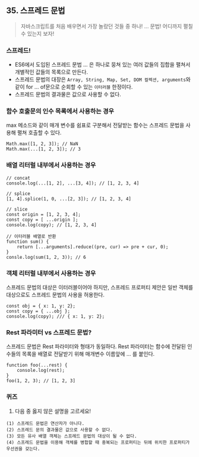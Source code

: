 ## 35. 스프레드 문법

> 자바스크립트를 처음 배우면서 가장 놀랐던 것들 중 하나! ... 문법! 어디까지 펼칠 수 있는지 보자!

### 스프레드!

- ES6에서 도입된 스프레드 문법 ... 은 하나로 뭉쳐 있는 여러 값들의 집합을 펼쳐서 개별적인 값들의 목록으로 만든다.
- 스프레드 문법의 대장은 `Array, String, Map, Set, DOM 컬렉션, arguments`와 같이 for ... of문으로 순회할 수 있는 `이터러블` 한정이다.
- 스프레드 문법의 결과물은 값으로 사용할 수 없다.

### 함수 호출문의 인수 목록에서 사용하는 경우

max 메소드와 같이 매개 변수를 쉼표로 구분해서 전달받는 함수는 스프레드 문법을 사용해 펼쳐 호출할 수 있다.

```
Math.max([1, 2, 3]); // NaN
Math.max(...[1, 2, 3]); // 3

```

### 배열 리터럴 내부에서 사용하는 경우

```
// concat
console.log(...[1, 2], ...[3, 4]); // [1, 2, 3, 4]

// splice
[1, 4].splice(1, 0, ...[2, 3]); // [1, 2, 3, 4]

// slice
const origin = [1, 2, 3, 4];
const copy = [ ...origin ];
console.log(copy); // [1, 2, 3, 4]

// 이터러블 배열로 반환
function sum() {
	return [...arguments].reduce((pre, cur) => pre + cur, 0);
}
consle.log(sum(1, 2, 3)); // 6

```

### 객체 리터럴 내부에서 사용하는 경우

스프레드 문법의 대상은 이터러블이어야 하지만, 스프레드 프로퍼티 제안은 일반 객체를 대상으로도 스프레드 문법의 사용을 허용한다.

```
const obj = { x: 1, y: 2};
const copy = { ...obj };
console.log(copy); /// { x: 1, y: 2};

```

### Rest 파라미터 vs 스프레드 문법?

스프레드 문법은 Rest 파라미터와 형태가 동일하다. Rest 파라미터는 함수에 전달된 인수들의 목록을 배열로 전달받기 위해 매개변수 이름앞에 ... 를 붙인다.

```
function foo(...rest) {
	console.log(rest);
}
foo(1, 2, 3); // [1, 2, 3]

```

### 퀴즈

1. 다음 중 옳지 않은 설명을 고르세요!

```
(1) 스프레드 문법은 연산자가 아니다.
(2) 스프레드 문의 결과물은 값으로 사용할 수 없다.
(3) 모든 유사 배열 객체는 스프레드 문법의 대상이 될 수 없다.
(4) 스프레드 문법을 이용해 객체를 병합할 때 중복되는 프로퍼티는 뒤에 위치한 프로퍼티가 우선권을 갖는다.

```
